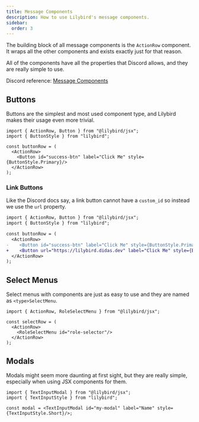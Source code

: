 ```yaml
---
title: Message Components
description: How to use Lilybird's message components.
sidebar:
  order: 3
---
```


The building block of all message components is the `ActionRow` component.
It wraps all the other components and exists exactly just for that reason.

All of the components have all the properties that Discord allows, and they are really simple to use.

Discord reference: [Message Components](https://discord.com/developers/docs/interactions/message-components)

## Buttons

Buttons are the simplest and most used component type, and Lilybird makes their usage even more trivial.

```tsx
import { ActionRow, Button } from "@lilybird/jsx";
import { ButtonStyle } from "lilybird";

const buttonRow = (
  <ActionRow>
    <Button id="success-btn" label="Click Me" style={ButtonStyle.Primary}/>
  </ActionRow>
);
```

### Link Buttons

Like the Discord docs say, a link button cannot have a `custom_id` so instead we use the `url` property.

```diff lang="tsx"
import { ActionRow, Button } from "@lilybird/jsx";
import { ButtonStyle } from "lilybird";

const buttonRow = (
  <ActionRow>
-    <Button id="success-btn" label="Click Me" style={ButtonStyle.Primary}/>
+    <Button url="https://lilybird.didas.dev" label="Click Me" style={ButtonStyle.Link}/>
  </ActionRow>
);
```

## Select Menus

Select menus with components are just as easy to use and they are named as `<type>SelectMenu`.

```tsx
import { ActionRow, RoleSelectMenu } from "@lilybird/jsx";

const selectRow = (
  <ActionRow>
    <RoleSelectMenu id="role-selector"/>
  </ActionRow>
);
```

## Modals

Modals might seem more daunting at first sight, but they are really simple, especially when using JSX components for them.

```tsx
import { TextInputModal } from "@lilybird/jsx";
import { TextInputStyle } from "lilybird";

const modal = <TextInputModal id="my-modal" label="Name" style={TextInputStyle.Short}/>;
```